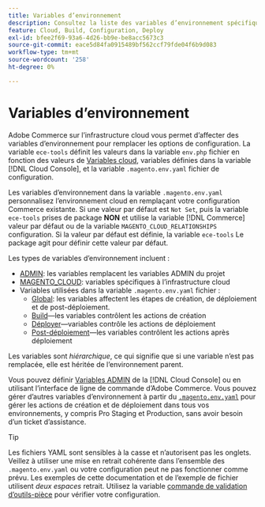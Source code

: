 ```yaml
---
title: Variables d’environnement
description: Consultez la liste des variables d’environnement spécifiques à Adobe Commerce sur l’infrastructure cloud.
feature: Cloud, Build, Configuration, Deploy
exl-id: bfee2f69-93a6-4d26-bb9e-be8acc5673c3
source-git-commit: eace5d84fa0915489bf562ccf79fde04f6b9d083
workflow-type: tm+mt
source-wordcount: '258'
ht-degree: 0%

---
```


# Variables d’environnement

Adobe Commerce sur l’infrastructure cloud vous permet d’affecter des variables d’environnement pour remplacer les options de configuration. La variable `ece-tools` définit les valeurs dans la variable `env.php` fichier en fonction des valeurs de [Variables cloud](variables-cloud.md), variables définies dans la variable [!DNL Cloud Console], et la variable `.magento.env.yaml` fichier de configuration.

Les variables d’environnement dans la variable `.magento.env.yaml` personnalisez l’environnement cloud en remplaçant votre configuration Commerce existante. Si une valeur par défaut est `Not Set`, puis la variable `ece-tools` prises de package **NON** et utilise la variable [!DNL Commerce] valeur par défaut ou de la variable `MAGENTO_CLOUD_RELATIONSHIPS` configuration. Si la valeur par défaut est définie, la variable `ece-tools` Le package agit pour définir cette valeur par défaut.

Les types de variables d’environnement incluent :

- [ADMIN](variables-admin.md): les variables remplacent les variables ADMIN du projet
- [MAGENTO_CLOUD](variables-cloud.md): variables spécifiques à l’infrastructure cloud
- Variables utilisées dans la variable `.magento.env.yaml` fichier :
   - [Global](variables-global.md): les variables affectent les étapes de création, de déploiement et de post-déploiement.
   - [Build](variables-build.md)—les variables contrôlent les actions de création
   - [Déployer](variables-deploy.md)—variables contrôle les actions de déploiement
   - [Post-déploiement](variables-post-deploy.md)—les variables contrôlent les actions après déploiement

Les variables sont _hiérarchique_, ce qui signifie que si une variable n’est pas remplacée, elle est héritée de l’environnement parent.

Vous pouvez définir [Variables ADMIN](variables-admin.md) de la [!DNL Cloud Console] ou en utilisant l’interface de ligne de commande d’Adobe Commerce. Vous pouvez gérer d’autres variables d’environnement à partir du [`.magento.env.yaml`](configure-env-yaml.md) pour gérer les actions de création et de déploiement dans tous vos environnements, y compris Pro Staging et Production, sans avoir besoin d’un ticket d’assistance.

>[!TIP]
>
>Les fichiers YAML sont sensibles à la casse et n’autorisent pas les onglets. Veillez à utiliser une mise en retrait cohérente dans l’ensemble des `.magento.env.yaml` ou votre configuration peut ne pas fonctionner comme prévu. Les exemples de cette documentation et de l’exemple de fichier utilisent _deux espaces_ retrait. Utilisez la variable [commande de validation d’outils-pièce](configure-env-yaml.md#validate-configuration-file) pour vérifier votre configuration.

